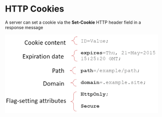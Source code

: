 # HTTP Cookies

A server can set a cookie via the **Set-Cookie** HTTP header field in a response message

![Cookies Format](<../../../../.gitbook/assets/image (3) (1) (1) (1).png>)

